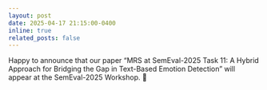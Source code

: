 ```yaml
---
layout: post
date: 2025-04-17 21:15:00-0400
inline: true
related_posts: false
---
```


Happy to announce that our paper “MRS at SemEval-2025 Task 11: A Hybrid Approach for Bridging the Gap in Text-Based Emotion Detection” will appear at the SemEval-2025 Workshop. 🎉
